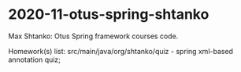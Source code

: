 # 2020-11-otus-spring-shtanko
Max Shtanko: Otus Spring framework courses code.

Homework(s) list:
src/main/java/org/shtanko/quiz - spring xml-based annotation quiz;
 